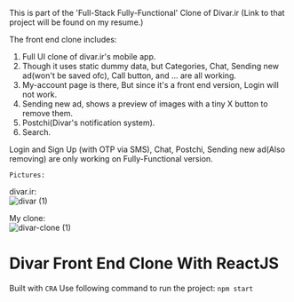 This is part of the 'Full-Stack Fully-Functional' Clone of Divar.ir (Link to that project will be found on my resume.)

The front end clone includes:
1. Full UI clone of divar.ir's mobile app.
2. Though it uses static dummy data, but Categories, Chat, Sending new ad(won't be saved ofc), Call button, and ... are all working.
3. My-account page is there, But since it's a front end version, Login will not work.
4. Sending new ad, shows a preview of images with a tiny X button to remove them.
5. Postchi(Divar's notification system).
6. Search.

Login and Sign Up (with OTP via SMS), Chat, Postchi, Sending new ad(Also removing) are only working on Fully-Functional version.

`Pictures:`

divar.ir: <br>
![divar (1)](https://github.com/itsOwn3r/Divar-Front-End-Clone-ReactJS/assets/119396660/847c4f88-ba02-48f6-8f17-8db699b447ca)

My clone: <br>
![divar-clone (1)](https://github.com/itsOwn3r/Divar-Front-End-Clone-ReactJS/assets/119396660/4c3a112f-df01-4dbb-990c-6de011d07804)




# Divar Front End Clone With ReactJS
Built with `CRA`
Use following command to run the project:
`npm start`
